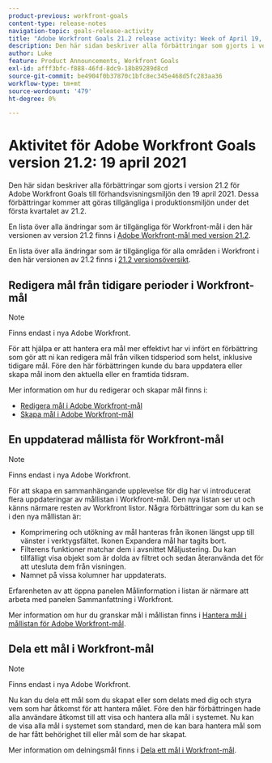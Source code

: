 ```yaml
---
product-previous: workfront-goals
content-type: release-notes
navigation-topic: goals-release-activity
title: "Adobe Workfront Goals 21.2 release activity: Week of April 19, 2021"
description: Den här sidan beskriver alla förbättringar som gjorts i version 21.2 för Adobe Workfront Goals till förhandsvisningsmiljön den 19 april 2021. Dessa förbättringar kommer att göras tillgängliga i produktionsmiljön under det första kvartalet av 21.2.
author: Luke
feature: Product Announcements, Workfront Goals
exl-id: afff3bfc-f888-46fd-8dc9-18b89289d8cd
source-git-commit: be4904f0b37870c1bfc8ec345e468d5fc283aa36
workflow-type: tm+mt
source-wordcount: '479'
ht-degree: 0%

---
```


# Aktivitet för Adobe Workfront Goals version 21.2: 19 april 2021

Den här sidan beskriver alla förbättringar som gjorts i version 21.2 för Adobe Workfront Goals till förhandsvisningsmiljön den 19 april 2021. Dessa förbättringar kommer att göras tillgängliga i produktionsmiljön under det första kvartalet av 21.2.

En lista över alla ändringar som är tillgängliga för Workfront-mål i den här versionen av version 21.2 finns i [Adobe Workfront-mål med version 21.2](../../../../product-announcements/product-releases/goals-release-activity/goals-21.2-release/goals-release-21-2.md).

En lista över alla ändringar som är tillgängliga för alla områden i Workfront i den här versionen av 21.2 finns i [21.2 versionsöversikt](../../../../product-announcements/product-releases/21.2-release-activity/21-2-release-overview.md).

## Redigera mål från tidigare perioder i Workfront-mål

>[!NOTE]
>
>Finns endast i nya Adobe Workfront.

För att hjälpa er att hantera era mål mer effektivt har vi infört en förbättring som gör att ni kan redigera mål från vilken tidsperiod som helst, inklusive tidigare mål. Före den här förbättringen kunde du bara uppdatera eller skapa mål inom den aktuella eller en framtida tidsram.

Mer information om hur du redigerar och skapar mål finns i:

* [Redigera mål i Adobe Workfront-mål](../../../../workfront-goals/goal-management/edit-goals.md)
* [Skapa mål i Adobe Workfront-mål](../../../../workfront-goals/goal-management/create-goals.md)

## En uppdaterad mållista för Workfront-mål

>[!NOTE]
>
>Finns endast i nya Adobe Workfront.

För att skapa en sammanhängande upplevelse för dig har vi introducerat flera uppdateringar av mållistan i Workfront-mål. Den nya listan ser ut och känns närmare resten av Workfront listor. Några förbättringar som du kan se i den nya mållistan är:

* Komprimering och utökning av mål hanteras från ikonen längst upp till vänster i verktygsfältet. Ikonen Expandera mål har tagits bort.
* Filterens funktioner matchar dem i avsnittet Måljustering. Du kan tillfälligt visa objekt som är dolda av filtret och sedan återanvända det för att utesluta dem från visningen.
* Namnet på vissa kolumner har uppdaterats.

Erfarenheten av att öppna panelen Målinformation i listan är närmare att arbeta med panelen Sammanfattning i Workfront.

Mer information om hur du granskar mål i mållistan finns i [Hantera mål i mållistan för Adobe Workfront-mål](../../../../workfront-goals/goal-review-and-workfront-goals-sections/manage-goals-in-goal-list.md).

## Dela ett mål i Workfront-mål

>[!NOTE]
>
>Finns endast i nya Adobe Workfront.

Nu kan du dela ett mål som du skapat eller som delats med dig och styra vem som har åtkomst för att hantera målet. Före den här förbättringen hade alla användare åtkomst till att visa och hantera alla mål i systemet. Nu kan de visa alla mål i systemet som standard, men de kan bara hantera mål som de har fått behörighet till eller mål som de har skapat.

Mer information om delningsmål finns i [Dela ett mål i Workfront-mål](../../../../workfront-goals/workfront-goals-settings/share-a-goal.md).

